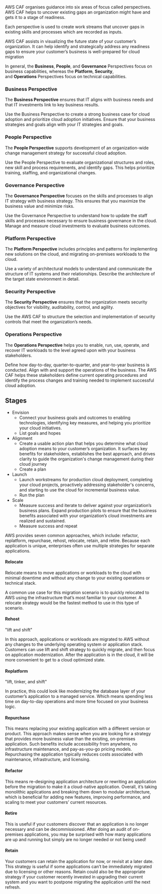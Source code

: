
AWS CAF organises guidance into six areas of focus called perspectives. AWS CAF helps to uncover existing gaps an organization might have and gets it to a stage of readiness.

Each perspective is used to create work streams that uncover gaps in existing skills and processes which are recorded as inputs.

AWS CAF assists in visualizing the future state of your customer’s organization. It can help identify and strategically address any readiness gaps to ensure your customer’s business is well-prepared for cloud migration

In general, the **Business**, **People**, and **Governance** Perspectives focus on business capabilities, whereas the **Platform**, **Security**, and **Operations** Perspectives focus on technical capabilities.

### Business Perspective

The **Business Perspective** ensures that IT aligns with business needs and that IT investments link to key business results.

Use the Business Perspective to create a strong business case for cloud adoption and prioritize cloud adoption initiatives. Ensure that your business strategies and goals align with your IT strategies and goals.

### People Perspective

The **People Perspective** supports development of an organization-wide change management strategy for successful cloud adoption.

Use the People Perspective to evaluate organizational structures and roles, new skill and process requirements, and identify gaps. This helps prioritize training, staffing, and organizational changes.
### Governance Perspective

The **Governance Perspective** focuses on the skills and processes to align IT strategy with business strategy. This ensures that you maximize the business value and minimize risks.

Use the Governance Perspective to understand how to update the staff skills and processes necessary to ensure business governance in the cloud. Manage and measure cloud investments to evaluate business outcomes.
### Platform Perspective

The **Platform Perspective** includes principles and patterns for implementing new solutions on the cloud, and migrating on-premises workloads to the cloud.

Use a variety of architectural models to understand and communicate the structure of IT systems and their relationships. Describe the architecture of the target state environment in detail.
### Security Perspective

The **Security Perspective** ensures that the organization meets security objectives for visibility, auditability, control, and agility. 

Use the AWS CAF to structure the selection and implementation of security controls that meet the organization’s needs.
### Operations Perspective

The **Operations Perspective** helps you to enable, run, use, operate, and recover IT workloads to the level agreed upon with your business stakeholders.

Define how day-to-day, quarter-to-quarter, and year-to-year business is conducted. Align with and support the operations of the business. The AWS CAF helps these stakeholders define current operating procedures and identify the process changes and training needed to implement successful cloud adoption.
## Stages 

- Envision
	- Connect your business goals and outcomes to enabling technologies, identifying key measures, and helping you prioritize your cloud initiatives.
	- List goals and hopes 
- Alignment
	- Create a usable action plan that helps you determine what cloud adoption means to your customer’s organization. It surfaces key benefits for stakeholders, establishes the best approach, and drives clarity to guide the organization's change management during their cloud journey
	- Create a plan
- Launch
	- Launch workstreams for production cloud deployment, completing your cloud projects, proactively addressing stakeholder's concerns, and starting to use the cloud for incremental business value.
	- Run the plan
- Scale
	- Measure success and iterate to deliver against your organization’s business plans. Expand production pilots to ensure that the business benefits associated with your organization’s cloud investments are realized and sustained.
	- Measure success and repeat

AWS provides seven common approaches, which include: refactor, replatform, repurchase, rehost, relocate, retain, and retire. Because each application is unique, enterprises often use multiple strategies for separate applications.

#### Relocate

Relocate means to move applications or workloads to the cloud with minimal downtime and without any change to your existing operations or technical stack.

A common use case for this migration scenario is to quickly relocated to AWS using the infrastructure that’s most familiar to your customer. A relocate strategy would be the fastest method to use in this type of scenario.
#### Rehost

"lift and shift"

In this approach, applications or workloads are migrated to AWS without any changes to the underlying operating system or application stack. Customers can use lift and shift strategy to quickly migrate, and then focus on application modernization. After the application is in the cloud, it will be more convenient to get to a cloud optimized state.

#### Replatform

"lift, tinker, and shift"

In practice, this could look like modernizing the database layer of your customer’s application to a managed service. Which means spending less time on day-to-day operations and more time focused on your business logic.

#### Repurchase

This means replacing your existing application with a different version or product. This approach makes sense when you are looking for a strategy that provides more business value than the existing, on-premises application. Such benefits include accessibility from anywhere, no infrastructure maintenance, and pay-as-you-go pricing models. Repurchasing the application typically reduces costs associated with maintenance, infrastructure, and licensing.

#### Refactor

This means re-designing application architecture or rewriting an application before the migration to make it a cloud-native application. Overall, it’s taking monolithic applications and breaking them down to modular architecture, which is beneficial for adding new features, improving performance, and scaling to meet your customers’ current resources.

#### Retire

This is useful if your customers discover that an application is no longer necessary and can be decommissioned. After doing an audit of on-premises applications, you may be surprised with how many applications are up and running but simply are no longer needed or not being used!
#### Retain

Your customers can retain the application for now, or revisit at a later date. This strategy is useful if some applications can’t be immediately migrated due to licensing or other reasons. Retain could also be the appropriate strategy if your customer recently invested in upgrading their current system and you want to postpone migrating the application until the next refresh.